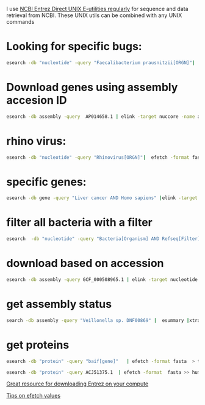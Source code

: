 I use [NCBI Entrez Direct UNIX E-utilities regularly](https://www.ncbi.nlm.nih.gov/books/NBK179288/) for sequence and data retrieval from NCBI. These UNIX utils can be combined with any UNIX commands

# Looking for specific bugs:
```bash
esearch -db "nucleotide" -query "Faecalibacterium prausnitzii[ORGN]"|  efetch -format fasta
```
# Download genes using assembly accesion ID
```bash
esearch -db assembly -query  AP014658.1 | elink -target nuccore -name assembly_nuccore_insdc | efetch -format fasta_cds_na > B_longum_ldh4.genes.fna
```
# rhino virus:

```bash
esearch -db "nucleotide" -query "Rhinovirus[ORGN]"|  efetch -format fasta | grep '>' | head
```
# specific genes:
```bash
esearch -db gene -query "Liver cancer AND Homo sapiens" |elink -target nuccore | efetch -format fasta
```
# filter all bacteria with a filter
```bash
esearch  -db "nucleotide" -query "Bacteria[Organism] AND Refseq[Filter]" | efetch -format fasta  
```
# download based on accession
```bash
esearch -db assembly -query GCF_000508965.1 | elink -target nucleotide -name assembly_nuccore_insdc | efetch -format fasta > GCF_000508965.1.fna
```

# get assembly status
```bash
search -db assembly -query "Veillonella sp. DNF00869" |  esummary |xtract -pattern DocumentSummary -element SpeciesName,assembly-status >> assembly_status.txt
```

# get proteins
```bash
esearch -db "protein" -query "baif[gene]"   | efetch -format fasta  > test;  touch search ; echo baif > search ;awk -v RS="\n>" -v FS="\n" '$1 ~ /baif/  {print ">"$0}' test > Baib.faa

```

```bash
esearch -db "protein" -query ACJ51375.1  | efetch -format  fasta >> humann2_hmo_genes.faa
```

[Great resource for downloading Entrez on your compute](https://dataguide.nlm.nih.gov/edirect/install.html)

[Tips on efetch values](https://www.ncbi.nlm.nih.gov/books/NBK25499/table/chapter4.T._valid_values_of__retmode_and/?report=objectonly)
